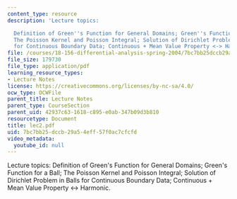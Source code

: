 ```yaml
---
content_type: resource
description: 'Lecture topics:

  Definition of Green''s Function for General Domains; Green''s Function for a Ball;
  The Poisson Kernel and Poisson Integral; Solution of Dirichlet Problem in Balls
  for Continuous Boundary Data; Continuous + Mean Value Property <-> Harmonic.'
file: /courses/18-156-differential-analysis-spring-2004/7bc7bb25dccb29a54eff57f0ac7cfcfd_lec2.pdf
file_size: 179730
file_type: application/pdf
learning_resource_types:
- Lecture Notes
license: https://creativecommons.org/licenses/by-nc-sa/4.0/
ocw_type: OCWFile
parent_title: Lecture Notes
parent_type: CourseSection
parent_uid: 42937c63-1618-c895-e0ab-347b09d3b810
resourcetype: Document
title: lec2.pdf
uid: 7bc7bb25-dccb-29a5-4eff-57f0ac7cfcfd
video_metadata:
  youtube_id: null
---
```

Lecture topics:
Definition of Green's Function for General Domains; Green's Function for a Ball; The Poisson Kernel and Poisson Integral; Solution of Dirichlet Problem in Balls for Continuous Boundary Data; Continuous + Mean Value Property <-> Harmonic.